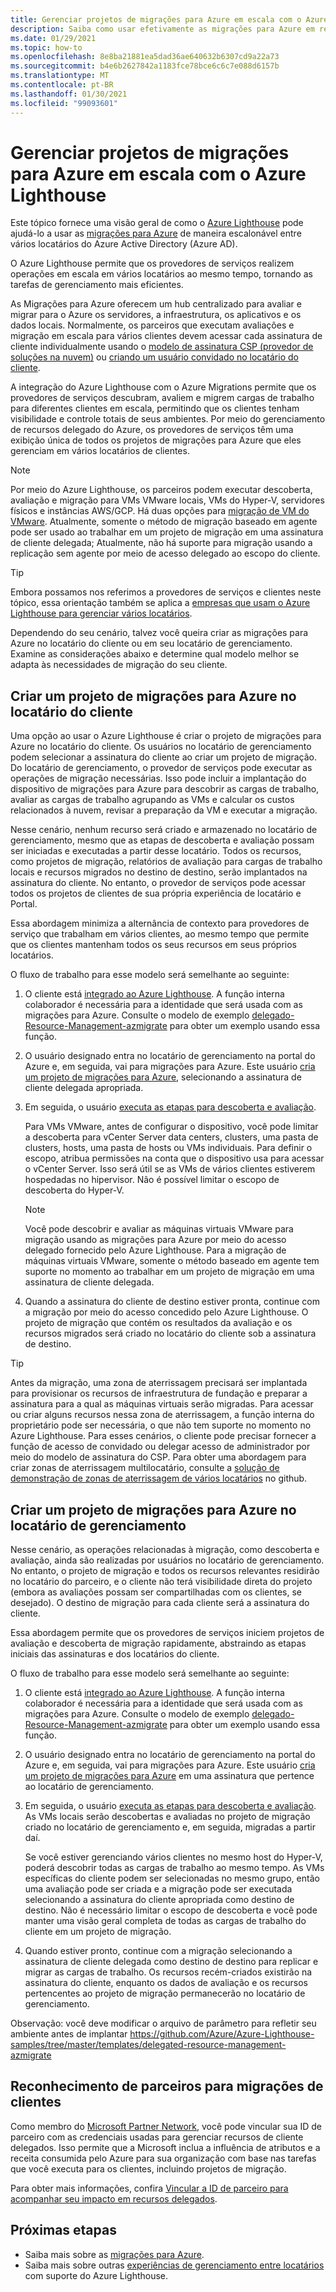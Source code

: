 ```yaml
---
title: Gerenciar projetos de migrações para Azure em escala com o Azure Lighthouse
description: Saiba como usar efetivamente as migrações para Azure em recursos de cliente delegados.
ms.date: 01/29/2021
ms.topic: how-to
ms.openlocfilehash: 8e8ba21881ea5dad36ae640632b6307cd9a22a73
ms.sourcegitcommit: b4e6b2627842a1183fce78bce6c6c7e088d6157b
ms.translationtype: MT
ms.contentlocale: pt-BR
ms.lasthandoff: 01/30/2021
ms.locfileid: "99093601"
---
```

# <a name="manage-azure-migrate-projects-at-scale-with-azure-lighthouse"></a>Gerenciar projetos de migrações para Azure em escala com o Azure Lighthouse

Este tópico fornece uma visão geral de como o [Azure Lighthouse](../overview.md) pode ajudá-lo a usar as [migrações para Azure](../../migrate/migrate-services-overview.md) de maneira escalonável entre vários locatários do Azure Active Directory (Azure AD).

O Azure Lighthouse permite que os provedores de serviços realizem operações em escala em vários locatários ao mesmo tempo, tornando as tarefas de gerenciamento mais eficientes.

As Migrações para Azure oferecem um hub centralizado para avaliar e migrar para o Azure os servidores, a infraestrutura, os aplicativos e os dados locais. Normalmente, os parceiros que executam avaliações e migração em escala para vários clientes devem acessar cada assinatura de cliente individualmente usando o [modelo de assinatura CSP (provedor de soluções na nuvem)](/partner-center/customers-revoke-admin-privileges) ou [criando um usuário convidado no locatário do cliente](../../active-directory/external-identities/what-is-b2b.md).

A integração do Azure Lighthouse com o Azure Migrations permite que os provedores de serviços descubram, avaliem e migrem cargas de trabalho para diferentes clientes em escala, permitindo que os clientes tenham visibilidade e controle totais de seus ambientes. Por meio do gerenciamento de recursos delegado do Azure, os provedores de serviços têm uma exibição única de todos os projetos de migrações para Azure que eles gerenciam em vários locatários de clientes.

> [!NOTE]
> Por meio do Azure Lighthouse, os parceiros podem executar descoberta, avaliação e migração para VMs VMware locais, VMs do Hyper-V, servidores físicos e instâncias AWS/GCP. Há duas opções para [migração de VM do VMware](../../migrate/server-migrate-overview.md). Atualmente, somente o método de migração baseado em agente pode ser usado ao trabalhar em um projeto de migração em uma assinatura de cliente delegada; Atualmente, não há suporte para migração usando a replicação sem agente por meio de acesso delegado ao escopo do cliente.

> [!TIP]
> Embora possamos nos referimos a provedores de serviços e clientes neste tópico, essa orientação também se aplica a [empresas que usam o Azure Lighthouse para gerenciar vários locatários](../concepts/enterprise.md).

Dependendo do seu cenário, talvez você queira criar as migrações para Azure no locatário do cliente ou em seu locatário de gerenciamento. Examine as considerações abaixo e determine qual modelo melhor se adapta às necessidades de migração do seu cliente.

## <a name="create-an-azure-migrate-project-in-the-customer-tenant"></a>Criar um projeto de migrações para Azure no locatário do cliente

Uma opção ao usar o Azure Lighthouse é criar o projeto de migrações para Azure no locatário do cliente. Os usuários no locatário de gerenciamento podem selecionar a assinatura do cliente ao criar um projeto de migração. Do locatário de gerenciamento, o provedor de serviços pode executar as operações de migração necessárias. Isso pode incluir a implantação do dispositivo de migrações para Azure para descobrir as cargas de trabalho, avaliar as cargas de trabalho agrupando as VMs e calcular os custos relacionados à nuvem, revisar a preparação da VM e executar a migração.

Nesse cenário, nenhum recurso será criado e armazenado no locatário de gerenciamento, mesmo que as etapas de descoberta e avaliação possam ser iniciadas e executadas a partir desse locatário. Todos os recursos, como projetos de migração, relatórios de avaliação para cargas de trabalho locais e recursos migrados no destino de destino, serão implantados na assinatura do cliente. No entanto, o provedor de serviços pode acessar todos os projetos de clientes de sua própria experiência de locatário e Portal.

Essa abordagem minimiza a alternância de contexto para provedores de serviço que trabalham em vários clientes, ao mesmo tempo que permite que os clientes mantenham todos os seus recursos em seus próprios locatários.

O fluxo de trabalho para esse modelo será semelhante ao seguinte:

1. O cliente está [integrado ao Azure Lighthouse](onboard-customer.md). A função interna colaborador é necessária para a identidade que será usada com as migrações para Azure. Consulte o modelo de exemplo [delegado-Resource-Management-azmigrate](https://github.com/Azure/Azure-Lighthouse-samples/tree/master/templates/delegated-resource-management-azmigrate) para obter um exemplo usando essa função.
1. O usuário designado entra no locatário de gerenciamento na portal do Azure e, em seguida, vai para migrações para Azure. Este usuário [cria um projeto de migrações para Azure](../../migrate/create-manage-projects.md), selecionando a assinatura de cliente delegada apropriada.
1. Em seguida, o usuário [executa as etapas para descoberta e avaliação](../../migrate/tutorial-discover-vmware.md).

   Para VMs VMware, antes de configurar o dispositivo, você pode limitar a descoberta para vCenter Server data centers, clusters, uma pasta de clusters, hosts, uma pasta de hosts ou VMs individuais. Para definir o escopo, atribua permissões na conta que o dispositivo usa para acessar o vCenter Server. Isso será útil se as VMs de vários clientes estiverem hospedadas no hipervisor. Não é possível limitar o escopo de descoberta do Hyper-V.

    > [!NOTE]
    > Você pode descobrir e avaliar as máquinas virtuais VMware para migração usando as migrações para Azure por meio do acesso delegado fornecido pelo Azure Lighthouse. Para a migração de máquinas virtuais VMware, somente o método baseado em agente tem suporte no momento ao trabalhar em um projeto de migração em uma assinatura de cliente delegada.

1. Quando a assinatura do cliente de destino estiver pronta, continue com a migração por meio do acesso concedido pelo Azure Lighthouse. O projeto de migração que contém os resultados da avaliação e os recursos migrados será criado no locatário do cliente sob a assinatura de destino.

> [!TIP]
> Antes da migração, uma zona de aterrissagem precisará ser implantada para provisionar os recursos de infraestrutura de fundação e preparar a assinatura para a qual as máquinas virtuais serão migradas. Para acessar ou criar alguns recursos nessa zona de aterrissagem, a função interna do proprietário pode ser necessária, o que não tem suporte no momento no Azure Lighthouse. Para esses cenários, o cliente pode precisar fornecer a função de acesso de convidado ou delegar acesso de administrador por meio do modelo de assinatura do CSP. Para obter uma abordagem para criar zonas de aterrissagem multilocatário, consulte a [solução de demonstração de zonas de aterrissagem de vários locatários](https://github.com/Azure/Multi-tenant-Landing-Zones) no github.

## <a name="create-an-azure-migrate-project-in-the-managing-tenant"></a>Criar um projeto de migrações para Azure no locatário de gerenciamento

Nesse cenário, as operações relacionadas à migração, como descoberta e avaliação, ainda são realizadas por usuários no locatário de gerenciamento. No entanto, o projeto de migração e todos os recursos relevantes residirão no locatário do parceiro, e o cliente não terá visibilidade direta do projeto (embora as avaliações possam ser compartilhadas com os clientes, se desejado). O destino de migração para cada cliente será a assinatura do cliente.

Essa abordagem permite que os provedores de serviços iniciem projetos de avaliação e descoberta de migração rapidamente, abstraindo as etapas iniciais das assinaturas e dos locatários do cliente.

O fluxo de trabalho para esse modelo será semelhante ao seguinte:

1. O cliente está [integrado ao Azure Lighthouse](onboard-customer.md). A função interna colaborador é necessária para a identidade que será usada com as migrações para Azure. Consulte o modelo de exemplo [delegado-Resource-Management-azmigrate](https://github.com/Azure/Azure-Lighthouse-samples/tree/master/templates/delegated-resource-management-azmigrate) para obter um exemplo usando essa função.
1. O usuário designado entra no locatário de gerenciamento na portal do Azure e, em seguida, vai para migrações para Azure. Este usuário [cria um projeto de migrações para Azure](../../migrate/create-manage-projects.md) em uma assinatura que pertence ao locatário de gerenciamento.
1. Em seguida, o usuário [executa as etapas para descoberta e avaliação](../../migrate/tutorial-discover-vmware.md). As VMs locais serão descobertas e avaliadas no projeto de migração criado no locatário de gerenciamento e, em seguida, migradas a partir daí.

   Se você estiver gerenciando vários clientes no mesmo host do Hyper-V, poderá descobrir todas as cargas de trabalho ao mesmo tempo. As VMs específicas do cliente podem ser selecionadas no mesmo grupo, então uma avaliação pode ser criada e a migração pode ser executada selecionando a assinatura do cliente apropriada como destino de destino. Não é necessário limitar o escopo de descoberta e você pode manter uma visão geral completa de todas as cargas de trabalho do cliente em um projeto de migração.

1. Quando estiver pronto, continue com a migração selecionando a assinatura de cliente delegada como destino de destino para replicar e migrar as cargas de trabalho. Os recursos recém-criados existirão na assinatura do cliente, enquanto os dados de avaliação e os recursos pertencentes ao projeto de migração permanecerão no locatário de gerenciamento.

Observação: você deve modificar o arquivo de parâmetro para refletir seu ambiente antes de implantar https://github.com/Azure/Azure-Lighthouse-samples/tree/master/templates/delegated-resource-management-azmigrate

## <a name="partner-recognition-for-customer-migrations"></a>Reconhecimento de parceiros para migrações de clientes

Como membro do [Microsoft Partner Network](https://partner.microsoft.com), você pode vincular sua ID de parceiro com as credenciais usadas para gerenciar recursos de cliente delegados. Isso permite que a Microsoft inclua a influência de atributos e a receita consumida pelo Azure para sua organização com base nas tarefas que você executa para os clientes, incluindo projetos de migração.

Para obter mais informações, confira [Vincular a ID de parceiro para acompanhar seu impacto em recursos delegados](partner-earned-credit.md).

## <a name="next-steps"></a>Próximas etapas

- Saiba mais sobre as [migrações para Azure](../../migrate/migrate-services-overview.md).
- Saiba mais sobre outras [experiências de gerenciamento entre locatários](../concepts/cross-tenant-management-experience.md) com suporte do Azure Lighthouse.
